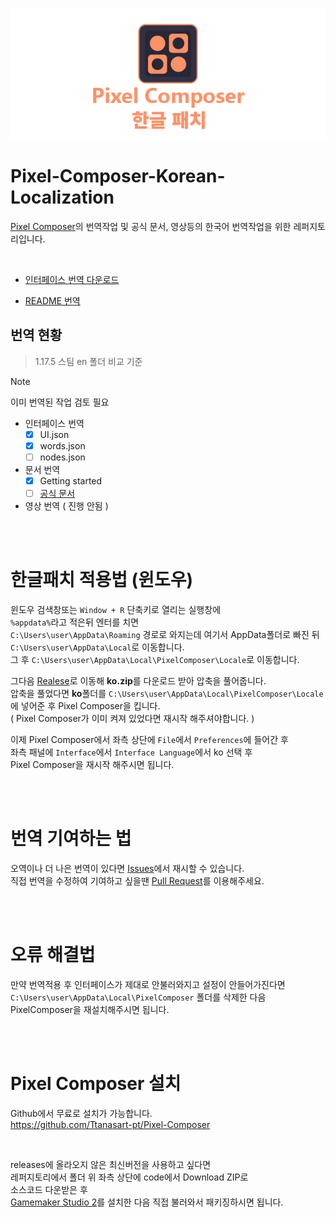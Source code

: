 <p align="center">
  <img src="https://github.com/DominoKorean/Pixel-Composer-Korean-Localization/raw/main/img/ko_banner.png" alt="Pixel Composer"/>
</p>

# Pixel-Composer-Korean-Localization
[Pixel Composer](https://github.com/Ttanasart-pt/Pixel-Composer)의 번역작업 및 공식 문서, 영상등의 한국어 번역작업을 위한 레퍼지토리입니다.

</br>

* [인터페이스 번역 다운로드](https://github.com/DominoKorean/Pixel-Composer-Korean-Localization/releases)

* [README 번역](/readme/README.md)

## 번역 현황
> 1.17.5 스팀 en 폴더 비교 기준


> [!NOTE]
> 이미 번역된 작업 검토 필요

* 인터페이스 번역
    * [X] UI.json
    * [X] words.json
    * [ ] nodes.json

* 문서 번역
  * [X] Getting started
  * [ ] [공식 문서](https://pixel-composer-doc.readthedocs.io)

* 영상 번역 ( 진행 안됨 )


</br>
</br>

# 한글패치 적용법 (윈도우)
윈도우 검색창또는 `Window + R` 단축키로 열리는 실행창에  
`%appdata%`라고 적은뒤 엔터를 치면  
`C:\Users\user\AppData\Roaming` 경로로 와지는데 여기서 AppData폴더로 빠진 뒤  
`C:\Users\user\AppData\Local`로 이동합니다.  
그 후 `C:\Users\user\AppData\Local\PixelComposer\Locale`로 이동합니다.  

그다음 [Realese](https://github.com/DominoKorean/Pixel-Composer-Korean-Localization/releases)로 이동해 **ko.zip**를 다운로드 받아 압축을 풀어줍니다.  
압축을 풀었다면 **ko**폴더를 `C:\Users\user\AppData\Local\PixelComposer\Locale`  
에 넣어준 후 Pixel Composer을 킵니다.  
( Pixel Composer가 이미 켜져 있었다면 재시작 해주셔야합니다. )  

이제 Pixel Composer에서 좌측 상단에 `File`에서 `Preferences`에 들어간 후  
좌측 패널에 `Interface`에서 `Interface Language`에서 ko 선택 후  
Pixel Composer을 재시작 해주시면 됩니다.


</br>
</br>

# 번역 기여하는 법
오역이나 더 나은 번역이 있다면 [Issues](https://github.com/DominoKorean/Pixel-Composer-Korean-Localization/issues)에서 재시할 수 있습니다.  
직접 번역을 수정하여 기여하고 싶을땐 [Pull Request](https://github.com/DominoKorean/Pixel-Composer-Korean-Localization/pulls)를 이용해주세요.

</br>
</br>

# 오류 해결법
만약 번역적용 후 인터페이스가 제대로 안불러와지고 설정이 안들어가진다면  
`C:\Users\user\AppData\Local\PixelComposer` 폴더를 삭제한 다음  
PixelComposer을 재설치해주시면 됩니다.  

</br>
</br>

# Pixel Composer 설치
Github에서 무료로 설치가 가능합니다.  
https://github.com/Ttanasart-pt/Pixel-Composer  

</br>

releases에 올라오지 않은 최신버전을 사용하고 싶다면  
레퍼지토리에서 폴더 위 좌측 상단에 code에서 Download ZIP로  
소스코드 다운받은 후  
[Gamemaker Studio 2](https://gamemaker.io/en)를 설치한 다음 직접 불러와서 패키징하시면 됩니다.